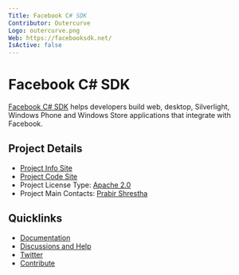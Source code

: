 ```yaml
---
Title: Facebook C# SDK
Contributor: Outercurve
Logo: outercurve.png
Web: https://facebooksdk.net/
IsActive: false
---
```

# Facebook C# SDK

[Facebook C# SDK](https://facebooksdk.net/) helps developers build web, desktop, Silverlight, Windows Phone and Windows Store applications that integrate with Facebook.

## Project Details

* [Project Info Site](https://facebooksdk.net/)
* [Project Code Site](https://github.com/facebook-csharp-sdk/facebook-csharp-sdk)
* Project License Type: [Apache 2.0](https://github.com/facebook-csharp-sdk/facebook-csharp-sdk/blob/master/LICENSE.txt)
* Project Main Contacts: [Prabir Shrestha](https://github.com/prabirshrestha)

## Quicklinks

* [Documentation](https://github.com/facebook-csharp-sdk/facebook-csharp-sdk.github.com/tree/master/docs)
* [Discussions and Help](https://facebook.stackoverflow.com/)
* [Twitter](https://twitter.com/csharpsdk)
* [Contribute](https://facebooksdk.net/docs/contribute)
